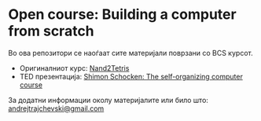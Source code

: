 # Open course: Building a computer from scratch

Во ова репозитори се наоѓаат сите материјали поврзани со BCS курсот.

* Оригиналниот курс: [Nand2Tetris](http://www.nand2tetris.org/)
* TED презентација: [Shimon Schocken: The self-organizing computer course](http://www.ted.com/talks/shimon_schocken_the_self_organizing_computer_course#t-965524)

За додатни информации околу материјалите или било што: andrejtrajchevski@gmail.com
